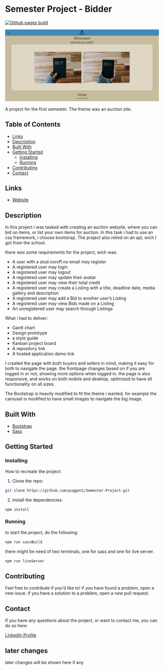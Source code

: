 # Semester Project - Bidder

[![Github pages build](https://github.com/puggen1/Semester-Project/actions/workflows/ghPages.yml/badge.svg)](https://github.com/puggen1/Semester-Project/actions/workflows/ghPages.yml)

![Image of the front page](./assets/readmeAssets/Bidderfrontpage.jpg)

A project for the first semester. The theme was an auction site.

## Table of Contents

- [Links](#links)
- [Description](#description)
- [Built With](#built-with)
- [Getting Started](#getting-started)
  - [Installing](#installing)
  - [Running](#running)
- [Contributing](#contributing)
- [Contact](#contact)

## Links

- [Website](https://puggen1.github.io/Semester-Project/)

## Description

In this project i was tasked with creating an auction website, where you can bid on items, or list your own items for auction.
In this task i had to use an css framework, i choose bootstrap.
The project also relied on an api, wich I got from the school.

there was some requirements for the project, wich was:

- A user with a stud.noroff.no email may register
- A registered user may login
- A registered user may logout
- A registered user may update their avatar
- A registered user may view their total credit
- A registered user may create a Listing with a title, deadline date, media gallery and description
- A registered user may add a Bid to another user’s Listing
- A registered user may view Bids made on a Listing
- An unregistered user may search through Listings

What i had to deliver:

- Gantt chart
- Design prototype
- a style guide
- Kanban project board
- A repository link
- A hosted application demo link

I created the page with both buyers and sellers in mind, making it easy for both to navigate the page.
the frontpage changes based on if you are logged in or not, showing more options when logged in.
the page is also responsive, and works on both mobile and desktop, optimized to have all functionality on all sizes.

The Bootstrap is heavily modified to fit the theme i wanted, for example the carousel is modified to have small images to navigate the big image.

## Built With

- [Bootstrap](https://getbootstrap.com)
- [Sass](https://sass-lang.com)

## Getting Started

### Installing

How to recreate the project:

1. Clone the repo:

```bash
git clone https://github.com/puggen1/Semester-Project.git
```

2. Install the dependencies:

```
npm install
```

### Running

to start the project, do the following:

```bash
npm run sassBuild
```

there might be need of two terminals, one for sass and one for live server.

```bash
npm run liveServer
```

## Contributing

Feel free to contribute if you'd like to!
if you have found a problem, open a new issue.
if you have a solution to a problem, open a new pull request.

## Contact

If you have any questions about the project, or want to contact me, you can do so here:

[LinkedIn Profile](https://www.linkedin.com/in/bendik-kvam)

## later changes

later changes will be shown here if any
